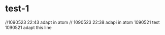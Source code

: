 # test-1
//1090523 22:43 adapt in atom
// 1090523 22:38 adapi in atom
1090521 test
1090521 adapt this line
